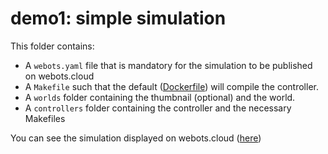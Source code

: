 # demo1: simple simulation
This folder contains:
 - A `webots.yaml` file that is mandatory for the simulation to be published on webots.cloud
 - A `Makefile` such that the default ([Dockerfile](https://github.com/cyberbotics/webots/blob/master/resources/web/server/config/simulation/docker/Dockerfile.default)) will compile the controller.
 - A `worlds` folder containing the thumbnail (optional) and the world.
 - A `controllers` folder containing the controller and the necessary Makefiles

 You can see the simulation displayed on webots.cloud ([here](https://webots.cloud/run?version=R2022b&url=https://github.com/cyberbotics/webots-cloud-simulation-demos/blob/main/demo1_simple_simulation/worlds/panda.wbt))
